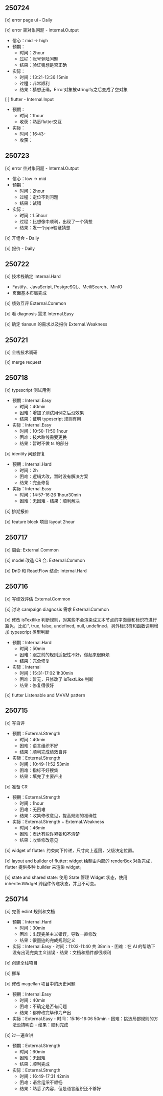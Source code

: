 ## 250724

[x] error page ui - Daily

[x] error 空对象问题 - Internal.Output

- 信心：mid -> high
- 预期：
  - 时间：2hour
  - 过程：账号登陆问题
  - 结果：验证猜想是否正确
- 实际：
  - 时间：13:21-13:36 15min
  - 过程：非常顺利
  - 结果：猜想正确，Error对象被stringify之后变成了空对象

[ ] flutter - Internal.Input

- 预期：
  - 时间：1hour
  - 收获：熟悉flutter交互
- 实际：
  - 时间：16:43-
  - 收获：

## 250723

[x] error 空对象问题 - Internal.Output

- 信心：low -> mid
- 预期：
  - 时间：2hour
  - 过程：定位不到问题
  - 结果：试错
- 实际：
  - 时间：1.5hour
  - 过程：比想像中顺利，出现了一个猜想
  - 结果：发一个ppe验证猜想

[x] 开组会 - Daily

[x] 报价 - Daily

## 250722

[x] 技术栈确定 Internal.Hard

- Fastify、JavaScript, PostgreSQL、MeiliSearch、MinIO
- 页面基本布局完成

[x] 绩效互评 External.Common

[x] 看 diagnosis 需求 Internal.Easy

[x] 确定 tiansun 的需求以及报价 External.Weakness

## 250721

[x] 全栈技术调研

[x] merge request

## 250718

[x] typescript 测试用例

- 预期：Internal.Easy
  - 时间：40min
  - 困难：增加了测试用例之后没效果
  - 结果：证明 typescript 规则有用
- 实际：Internal.Easy
  - 时间：10:50-11:50 1hour
  - 困难：技术路线需要更换
  - 结果：暂时不做 ts 的部分

[x] identity 问题修复

- 预期：Internal.Hard
  - 时间：2h
  - 困难：逻辑大改，暂时没有解决方案
  - 结果：完全修复
- 实际：Internal.Easy
  - 时间：14:57-16:26 1hour30min
  - 困难：无困难 - 结果：顺利解决

[x] 排期报价

[x] feature block 项目 layout 2hour

## 250717

[x] 周会: External.Common

[x] model 改造 CR 会: External.Common

[x] DnD 和 ReactFlow 结合: Internal.Hard

## 250716

[x] 写绩效评估 External.Common

[x] 讨论 campaign diagnosis 需求 External.Common

[x] 修改 isTextlike 判断规则，对某些不会渲染成文本节点的字面量和标识符进行豁免，比如'', true, false, undefined, null, undefined，另外标识符和函数调用增加 typescript 类型判断

- 预期：Internal.Hard
  - 时间：50min
  - 困难：跟之前的规则适配性不好，做起来很麻烦
  - 结果：完全修复
- 实际：Internal
  - 时间：15:31-17:02 1h30min
  - 困难：暂无，只修改了 isTextLike 判断
  - 结果：修复得很好

[x] flutter Listenable and MVVM pattern

## 250715

[x] 写自评

- 预期：External.Strength
  - 时间：40min
  - 困难：语言组织不好
  - 结果：顺利完成绩效自评
- 实际：External.Strength
  - 时间：10:49-11:52 53min
  - 困难：指标不好搜集
  - 结果：填完了主要产出

[x] 准备 CR

- 预期：External.Strength
  - 时间：1hour
  - 困难：无困难
  - 结果：收集修改意见，提高规则的准确性
- 实际：External.Strength + External.Weakness
  - 时间：46min
  - 困难：表达有些许紧张和不清楚
  - 结果：收集修改意见

[x] widget of flutter: 约束向下传递，尺寸向上返回，父级决定位置。

[x] layout and builder of flutter: widget 绘制由内部的 renderBox 对象完成，flutter 提供多种 builder 来渲染 widget。

[x] state and shared state: 使用 State 管理 Widget 状态，使用 inheritedWidget 跨组件传递状态，并且不可变。

## 250714

[x] 完善 eslint 规则和文档

- 预期：Internal.Hard
  - 时间：30min
  - 困难：出现完美主义错误，导致一直修改
  - 结果：很墨迹的完成规则定义
- 实际：Internal.Easy - 时间：11:02-11:40 共 38min - 困难：在 AI 的帮助下没有出现完美主义错误 - 结果：文档和插件都很顺利

[x] 创建全栈项目

[x] 挪车

[x] 修改 magellan 项目中的历史问题

- 预期：Internal.Easy
  - 时间：40min
  - 困难：不确定是否有问题
  - 结果：都修改完毕作为产出
- 实际：External.Easy - 时间：15:16-16:06 50min - 困难：挑选局部规则的方法没搞明白 - 结果：顺利完成

[x] 过一遍宣讲

- 预期：External.Strength
  - 时间：60min
  - 困难：无困难
  - 结果：顺利完成
- 实际：External.Strength
  - 时间：16:49-17:31 42min
  - 困难：语言组织不顺畅
  - 结果：熟悉了内容，但是语言组织还不够好
